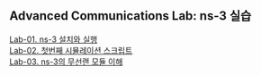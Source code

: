 ## Advanced Communications Lab: ns-3 실습

[Lab-01. ns-3 설치와 실행](lab01.md)  
[Lab-02. 첫번째 시뮬레이션 스크립트](lab02.md)  
[Lab-03. ns-3의 무선랜 모듈 이해](lab03.md)
